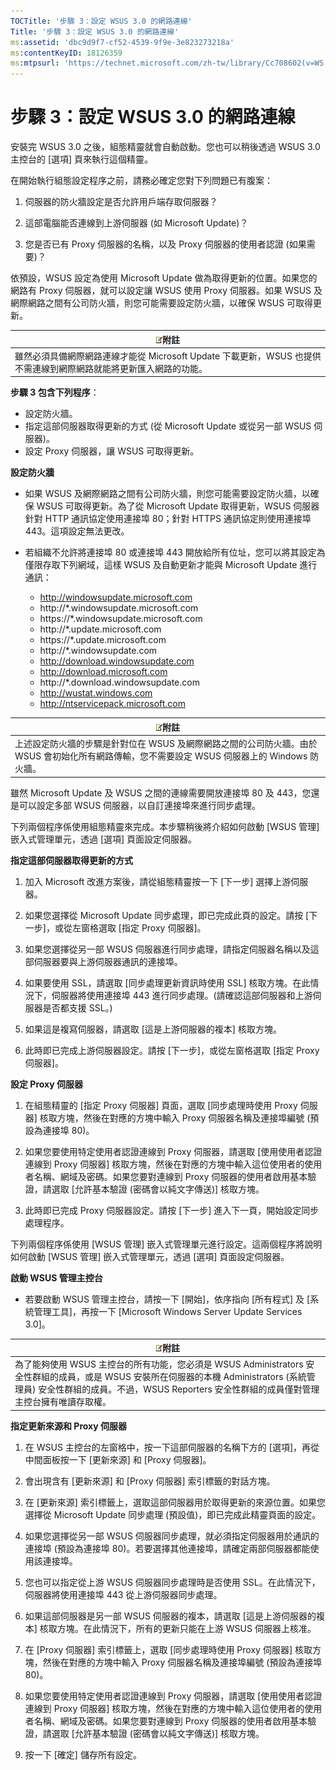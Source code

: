 ```yaml
---
TOCTitle: '步驟 3：設定 WSUS 3.0 的網路連線'
Title: '步驟 3：設定 WSUS 3.0 的網路連線'
ms:assetid: 'dbc9d9f7-cf52-4539-9f9e-3e823273218a'
ms:contentKeyID: 18126359
ms:mtpsurl: 'https://technet.microsoft.com/zh-tw/library/Cc708602(v=WS.10)'
---
```


步驟 3：設定 WSUS 3.0 的網路連線
================================

安裝完 WSUS 3.0 之後，組態精靈就會自動啟動。您也可以稍後透過 WSUS 3.0 主控台的 \[選項\] 頁來執行這個精靈。

在開始執行組態設定程序之前，請務必確定您對下列問題已有腹案：

1. 伺服器的防火牆設定是否允許用戶端存取伺服器？

2. 這部電腦能否連線到上游伺服器 (如 Microsoft Update)？

3. 您是否已有 Proxy 伺服器的名稱，以及 Proxy 伺服器的使用者認證 (如果需要)？

依預設，WSUS 設定為使用 Microsoft Update 做為取得更新的位置。如果您的網路有 Proxy 伺服器，就可以設定讓 WSUS 使用 Proxy 伺服器。如果 WSUS 及網際網路之間有公司防火牆，則您可能需要設定防火牆，以確保 WSUS 可取得更新。

| ![](images/Cc708602.note(WS.10).gif)附註                                             |
|-------------------------------------------------------------------------------------------------------------------|
| 雖然必須具備網際網路連線才能從 Microsoft Update 下載更新，WSUS 也提供不需連線到網際網路就能將更新匯入網路的功能。 |

**步驟 3 包含下列程序**：

-   設定防火牆。
-   指定這部伺服器取得更新的方式 (從 Microsoft Update 或從另一部 WSUS 伺服器)。
-   設定 Proxy 伺服器，讓 WSUS 可取得更新。

**設定防火牆**
-   如果 WSUS 及網際網路之間有公司防火牆，則您可能需要設定防火牆，以確保 WSUS 可取得更新。為了從 Microsoft Update 取得更新，WSUS 伺服器針對 HTTP 通訊協定使用連接埠 80；針對 HTTPS 通訊協定則使用連接埠 443。這項設定無法更改。

-   若組織不允許將連接埠 80 或連接埠 443 開放給所有位址，您可以將其設定為僅限存取下列網域，這樣 WSUS 及自動更新才能與 Microsoft Update 進行通訊：

    -   http://windowsupdate.microsoft.com
    -   http://\*.windowsupdate.microsoft.com
    -   https://\*.windowsupdate.microsoft.com
    -   http://\*.update.microsoft.com
    -   https://\*.update.microsoft.com
    -   http://\*.windowsupdate.com
    -   http://download.windowsupdate.com
    -   http://download.microsoft.com
    -   http://\*.download.windowsupdate.com
    -   http://wustat.windows.com
    -   http://ntservicepack.microsoft.com

| ![](images/Cc708602.note(WS.10).gif)附註                                                                         |
|-----------------------------------------------------------------------------------------------------------------------------------------------|
| 上述設定防火牆的步驟是針對位在 WSUS 及網際網路之間的公司防火牆。由於 WSUS 會初始化所有網路傳輸，您不需要設定 WSUS 伺服器上的 Windows 防火牆。 |

雖然 Microsoft Update 及 WSUS 之間的連線需要開放連接埠 80 及 443，您還是可以設定多部 WSUS 伺服器，以自訂連接埠來進行同步處理。

下列兩個程序係使用組態精靈來完成。本步驟稍後將介紹如何啟動 \[WSUS 管理\] 嵌入式管理單元，透過 \[選項\] 頁面設定伺服器。

**指定這部伺服器取得更新的方式**
1.  加入 Microsoft 改進方案後，請從組態精靈按一下 \[下一步\] 選擇上游伺服器。

2.  如果您選擇從 Microsoft Update 同步處理，即已完成此頁的設定。請按 \[下一步\]，或從左窗格選取 \[指定 Proxy 伺服器\]。

3.  如果您選擇從另一部 WSUS 伺服器進行同步處理，請指定伺服器名稱以及這部伺服器要與上游伺服器通訊的連接埠。

4.  如果要使用 SSL，請選取 \[同步處理更新資訊時使用 SSL\] 核取方塊。在此情況下，伺服器將使用連接埠 443 進行同步處理。(請確認這部伺服器和上游伺服器是否都支援 SSL。)

5.  如果這是複寫伺服器，請選取 \[這是上游伺服器的複本\] 核取方塊。

6.  此時即已完成上游伺服器設定。請按 \[下一步\]，或從左窗格選取 \[指定 Proxy 伺服器\]。

**設定 Proxy 伺服器**
1.  在組態精靈的 \[指定 Proxy 伺服器\] 頁面，選取 \[同步處理時使用 Proxy 伺服器\] 核取方塊，然後在對應的方塊中輸入 Proxy 伺服器名稱及連接埠編號 (預設為連接埠 80)。

2.  如果您要使用特定使用者認證連線到 Proxy 伺服器，請選取 \[使用使用者認證連線到 Proxy 伺服器\] 核取方塊，然後在對應的方塊中輸入這位使用者的使用者名稱、網域及密碼。如果您要對連線到 Proxy 伺服器的使用者啟用基本驗證，請選取 \[允許基本驗證 (密碼會以純文字傳送)\] 核取方塊。

3.  此時即已完成 Proxy 伺服器設定。請按 \[下一步\] 進入下一頁，開始設定同步處理程序。

下列兩個程序係使用 \[WSUS 管理\] 嵌入式管理單元進行設定。這兩個程序將說明如何啟動 \[WSUS 管理\] 嵌入式管理單元，透過 \[選項\] 頁面設定伺服器。

**啟動 WSUS 管理主控台**
-   若要啟動 WSUS 管理主控台，請按一下 \[開始\]，依序指向 \[所有程式\] 及 \[系統管理工具\]，再按一下 \[Microsoft Windows Server Update Services 3.0\]。

| ![](images/Cc708602.note(WS.10).gif)附註                                                                                                                                                               |
|-------------------------------------------------------------------------------------------------------------------------------------------------------------------------------------------------------------------------------------|
| 為了能夠使用 WSUS 主控台的所有功能，您必須是 WSUS Administrators 安全性群組的成員，或是 WSUS 安裝所在伺服器的本機 Administrators (系統管理員) 安全性群組的成員。不過，WSUS Reporters 安全性群組的成員僅對管理主控台擁有唯讀存取權。 |

**指定更新來源和 Proxy 伺服器**
1.  在 WSUS 主控台的左窗格中，按一下這部伺服器的名稱下方的 \[選項\]，再從中間面板按一下 \[更新來源\] 和 \[Proxy 伺服器\]。

2.  會出現含有 \[更新來源\] 和 \[Proxy 伺服器\] 索引標籤的對話方塊。

3.  在 \[更新來源\] 索引標籤上，選取這部伺服器用於取得更新的來源位置。如果您選擇從 Microsoft Update 同步處理 (預設值)，即已完成此精靈頁面的設定。

4.  如果您選擇從另一部 WSUS 伺服器同步處理，就必須指定伺服器用於通訊的連接埠 (預設為連接埠 80)。若要選擇其他連接埠，請確定兩部伺服器都能使用該連接埠。

5.  您也可以指定從上游 WSUS 伺服器同步處理時是否使用 SSL。在此情況下，伺服器將使用連接埠 443 從上游伺服器同步處理。

6.  如果這部伺服器是另一部 WSUS 伺服器的複本，請選取 \[這是上游伺服器的複本\] 核取方塊。在此情況下，所有的更新只能在上游 WSUS 伺服器上核准。

7.  在 \[Proxy 伺服器\] 索引標籤上，選取 \[同步處理時使用 Proxy 伺服器\] 核取方塊，然後在對應的方塊中輸入 Proxy 伺服器名稱及連接埠編號 (預設為連接埠 80)。

8.  如果您要使用特定使用者認證連線到 Proxy 伺服器，請選取 \[使用使用者認證連線到 Proxy 伺服器\] 核取方塊，然後在對應的方塊中輸入這位使用者的使用者名稱、網域及密碼。如果您要對連線到 Proxy 伺服器的使用者啟用基本驗證，請選取 \[允許基本驗證 (密碼會以純文字傳送)\] 核取方塊。

9.  按一下 \[確定\] 儲存所有設定。
